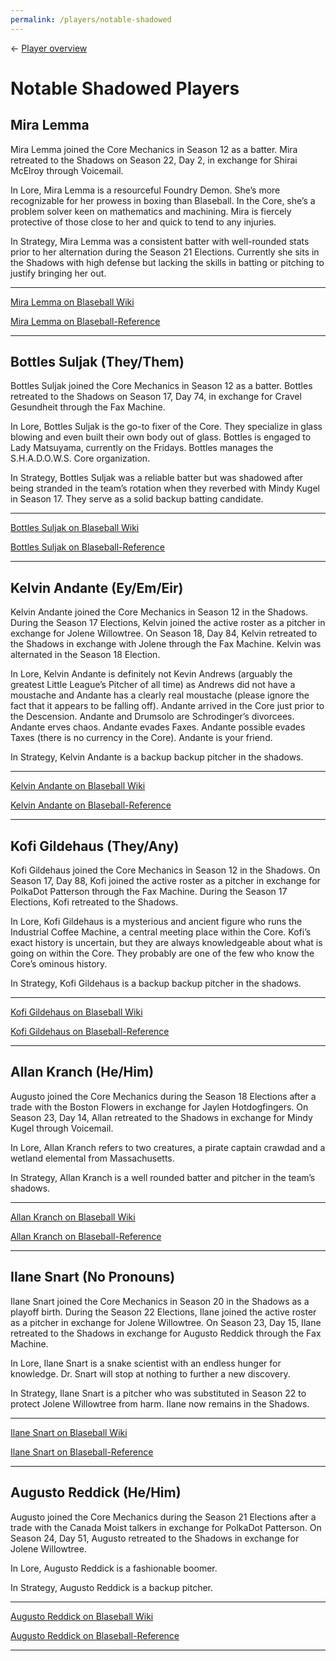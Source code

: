 ```yaml
---
permalink: /players/notable-shadowed
---
```

← [Player overview](/players)

# Notable Shadowed Players

## Mira Lemma

Mira Lemma joined the Core Mechanics in Season 12 as a batter. Mira retreated to the Shadows on Season 22, Day 2, in
exchange for Shirai McElroy through Voicemail.

In Lore, Mira Lemma is a resourceful Foundry Demon. She’s more recognizable for her prowess in boxing than Blaseball.
In the Core, she’s a problem solver keen on mathematics and machining. Mira is fiercely protective of those close to her
and quick to tend to any injuries.

In Strategy, Mira Lemma was a consistent batter with well-rounded stats prior to her alternation during the Season 21
Elections. Currently she sits in the Shadows with high defense but lacking the skills in batting or pitching to justify
bringing her out.

---

[Mira Lemma on Blaseball Wiki](https://www.blaseball.wiki/w/Mira_Lemma)

[Mira Lemma on Blaseball-Reference](https://blaseball-reference.com/players/mira-lemma)

---

## Bottles Suljak (They/Them)

Bottles Suljak joined the Core Mechanics in Season 12 as a batter. Bottles retreated to the Shadows on Season 17, Day 
74, in exchange for Cravel Gesundheit through the Fax Machine.

In Lore, Bottles Suljak is the go-to fixer of the Core. They specialize in glass blowing and even built their own body 
out of glass. Bottles is engaged to Lady Matsuyama, currently on the Fridays. Bottles manages the S.H.A.D.O.W.S. Core 
organization.

In Strategy, Bottles Suljak was a reliable batter but was shadowed after being stranded in the team’s rotation when they 
reverbed with Mindy Kugel in Season 17. They serve as a solid backup batting candidate.

---

[Bottles Suljak on Blaseball Wiki](https://www.blaseball.wiki/w/Bottles_Suljak)

[Bottles Suljak on Blaseball-Reference](https://blaseball-reference.com/players/bottles-suljak)

---

## Kelvin Andante (Ey/Em/Eir)

Kelvin Andante joined the Core Mechanics in Season 12 in the Shadows. During the Season 17 Elections, Kelvin joined the 
active roster as a pitcher in exchange for Jolene Willowtree. On Season 18, Day 84, Kelvin retreated to the Shadows in 
exchange with Jolene through the Fax Machine. Kelvin was alternated in the Season 18 Election.

In Lore, Kelvin Andante is definitely not Kevin Andrews (arguably the greatest Little League’s Pitcher of all time) as 
Andrews did not have a moustache and Andante has a clearly real moustache (please ignore the fact that it appears to be 
falling off). Andante arrived in the Core just prior to the Descension. Andante and Drumsolo are Schrodinger’s 
divorcees. Andante erves chaos. Andante evades Faxes. Andante possible evades Taxes (there is no currency in the Core). 
Andante is your friend.

In Strategy, Kelvin Andante is a backup backup pitcher in the shadows.

---

[Kelvin Andante on Blaseball Wiki](https://www.blaseball.wiki/w/Kelvin_Andante)

[Kelvin Andante on Blaseball-Reference](https://blaseball-reference.com/players/kelvin-andante)

---

## Kofi Gildehaus (They/Any)

Kofi Gildehaus joined the Core Mechanics in Season 12 in the Shadows. On Season 17, Day 88, Kofi joined the active 
roster as a pitcher in exchange for PolkaDot Patterson through the Fax Machine. During the Season 17 Elections, 
Kofi retreated to the Shadows.

In Lore, Kofi Gildehaus is a mysterious and ancient figure who runs the Industrial Coffee Machine, a central meeting 
place within the Core. Kofi’s exact history is uncertain, but they are always knowledgeable about what is going on 
within the Core. They probably are one of the few who know the Core’s ominous history.

In Strategy, Kofi Gildehaus is a backup backup pitcher in the shadows.

---

[Kofi Gildehaus on Blaseball Wiki](https://www.blaseball.wiki/w/Kofi_Gildehaus)

[Kofi Gildehaus on Blaseball-Reference](https://blaseball-reference.com/players/kofi-gildehaus)

---

## Allan Kranch (He/Him)

Augusto joined the Core Mechanics during the Season 18 Elections after a trade with the Boston Flowers in exchange 
for Jaylen Hotdogfingers. On Season 23, Day 14, Allan retreated to the Shadows in exchange for Mindy Kugel through 
Voicemail.

In Lore, Allan Kranch refers to two creatures, a pirate captain crawdad and a wetland elemental from Massachusetts.

In Strategy, Allan Kranch is a well rounded batter and pitcher in the team’s shadows.

---

[Allan Kranch on Blaseball Wiki](https://www.blaseball.wiki/w/Allan_Kranch)

[Allan Kranch on Blaseball-Reference](https://blaseball-reference.com/players/allan-kranch)

---

## Ilane Snart (No Pronouns)

Ilane Snart joined the Core Mechanics in Season 20 in the Shadows as a playoff birth. During the Season 22 Elections, 
Ilane joined the active roster as a pitcher in exchange for Jolene Willowtree. On Season 23, Day 15, Ilane retreated 
to the Shadows in exchange for Augusto Reddick through the Fax Machine.

In Lore, Ilane Snart is a snake scientist with an endless hunger for knowledge. Dr. Snart will stop at nothing to 
further a new discovery.

In Strategy, Ilane Snart is a pitcher who was substituted in Season 22 to protect Jolene Willowtree from harm. Ilane now 
remains in the Shadows.

---

[Ilane Snart on Blaseball Wiki](https://www.blaseball.wiki/w/Ilane_Snart)

[Ilane Snart on Blaseball-Reference](https://blaseball-reference.com/players/ilane-snart)

---

## Augusto Reddick (He/Him)

Augusto joined the Core Mechanics during the Season 21 Elections after a trade with the Canada Moist talkers in 
exchange for PolkaDot Patterson. On Season 24, Day 51, Augusto retreated to the Shadows in exchange for Jolene 
Willowtree.

In Lore, Augusto Reddick is a fashionable boomer.

In Strategy, Augusto Reddick is a backup pitcher.

---

[Augusto Reddick on Blaseball Wiki](https://www.blaseball.wiki/w/Augusto_Reddick)

[Augusto Reddick on Blaseball-Reference](https://blaseball-reference.com/players/augusto-reddick)

---
